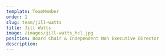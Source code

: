 ```yaml
---
template: TeamMember
order: 1
slug: team/jill-watts
title: Jill Watts
image: /images/jill-watts_hcl.jpg
position: Board Chair & Independent Non Executive Director
description: 
---
```


